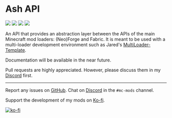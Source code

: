 # Ash API
[![](http://cf.way2muchnoise.eu/full_838498_downloads.svg)](https://www.curseforge.com/minecraft/mc-mods/ash-api)
[![](https://img.shields.io/modrinth/dt/ash-api?logo=modrinth&style=flat)](https://www.modrinth.com/mod/ash-api)
[![](http://cf.way2muchnoise.eu/versions/838498.svg)](https://www.curseforge.com/minecraft/mc-mods/ash-api)
[![](https://maven.diontryban.com/api/badge/latest/releases/com/diontryban/ash/ash_api-common?color=40c14a&name=Maven&prefix=v)](https://maven.diontryban.com/#/releases/com/diontryban/ash)

An API that provides an abstraction layer between the APIs of the main Minecraft mod loaders: (Neo)Forge and Fabric. It is meant to be used with a multi-loader development environment such as Jared's [MultiLoader-Template](https://github.com/jaredlll08/MultiLoader-Template).

Documentation will be available in the near future.

Pull requests are highly appreciated. However, please discuss them in my [Discord](https://discord.gg/aUwZKagWh2) first.

---

Report any issues on [GitHub](https://github.com/Trikzon/ash-api/issues). Chat on [Discord](https://discord.gg/aUwZKagWh2) in the `#mc-mods` channel.

Support the development of my mods on [Ko-fi](https://ko-fi.com/X7X8D56YI).

[![ko-fi](https://ko-fi.com/img/githubbutton_sm.svg)](https://ko-fi.com/X7X8D56YI)
